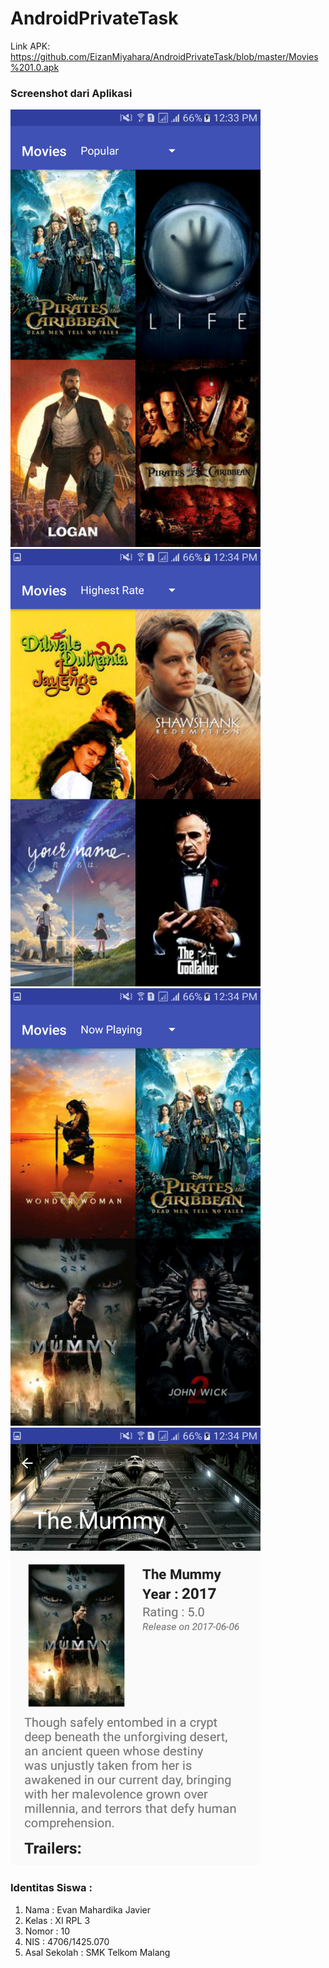 # AndroidPrivateTask
Link APK:
https://github.com/EizanMiyahara/AndroidPrivateTask/blob/master/Movies%201.0.apk

<h3> Screenshot dari Aplikasi </h3>

<img src="https://github.com/EizanMiyahara/AndroidPrivateTask/blob/master/Screenshot_20170613-123359.png" width="400" height="700"/>
<img src="https://github.com/EizanMiyahara/AndroidPrivateTask/blob/master/Screenshot_20170613-123403.png" width="400" height="700"/>
<img src="https://github.com/EizanMiyahara/AndroidPrivateTask/blob/master/Screenshot_20170613-123406.png" width="400" height="700"/>
<img src="https://github.com/EizanMiyahara/AndroidPrivateTask/blob/master/Screenshot_20170613-123410.png" width="400" height="700"/>

<h3> Identitas Siswa : </h3>
<ol>
<li> Nama : Evan Mahardika Javier</li>
<li> Kelas : XI RPL 3</li>
<li>Nomor : 10</li>
<li>NIS : 4706/1425.070</li>
<li>Asal Sekolah : SMK Telkom Malang</li>
</ol>
